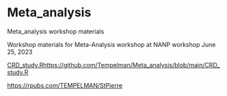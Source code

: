 # Meta_analysis
Meta_analysis workshop materials

Workshop materials for Meta-Analysis workshop at NANP workshop June 25, 2023

[CRD_study.R](https://github.com/Tempelman/Meta_analysis/blob/main/CRD_study.R)https://github.com/Tempelman/Meta_analysis/blob/main/CRD_study.R 

https://rpubs.com/TEMPELMAN/StPierre 

